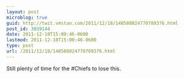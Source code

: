 ```yaml
---
layout: post
microblog: true
guid: http://twit.vmstan.com/2011/12/18/148508024770789376.html
post_id: 3039144
date: 2011-12-18T15:00:46-0600
lastmod: 2011-12-18T15:00:46-0600
type: post
url: /2011/12/18/148508024770789376.html
---
```

Still plenty of time for the #Chiefs to lose this.
